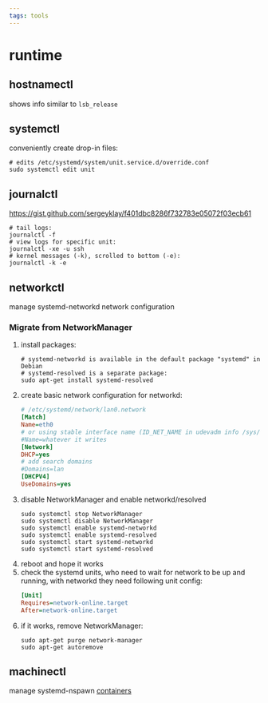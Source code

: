 ```yaml
---
tags: tools
---
```

# runtime
## hostnamectl
shows info similar to `lsb_release`
## systemctl
conveniently create drop-in files:
```sh-session
# edits /etc/systemd/system/unit.service.d/override.conf
sudo systemctl edit unit
```
## journalctl
https://gist.github.com/sergeyklay/f401dbc8286f732783e05072f03ecb61
```sh-session
# tail logs:
journalctl -f
# view logs for specific unit:
journalctl -xe -u ssh
# kernel messages (-k), scrolled to bottom (-e):
journalctl -k -e
```
## networkctl
manage systemd-networkd network configuration
### Migrate from NetworkManager
1. install packages:
   ```sh-session
   # systemd-networkd is available in the default package "systemd" in Debian
   # systemd-resolved is a separate package:
   sudo apt-get install systemd-resolved
   ```
1. create basic network configuration for networkd:
   ```ini
   # /etc/systemd/network/lan0.network
   [Match]
   Name=eth0
   # or using stable interface name (ID_NET_NAME in udevadm info /sys/class/net/eth0)
   #Name=whatever it writes
   [Network]
   DHCP=yes
   # add search domains
   #Domains=lan
   [DHCPV4]
   UseDomains=yes
   ```
1. disable NetworkManager and enable networkd/resolved
   ```sh-session
   sudo systemctl stop NetworkManager
   sudo systemctl disable NetworkManager
   sudo systemctl enable systemd-networkd
   sudo systemctl enable systemd-resolved
   sudo systemctl start systemd-networkd
   sudo systemctl start systemd-resolved
   ```
1. reboot and hope it works
1. check the systemd units, who need to wait for network to be up and running, with networkd they need following unit config:
   ```ini
   [Unit]
   Requires=network-online.target
   After=network-online.target
   ```
1. if it works, remove NetworkManager:
   ```sh-session
   sudo apt-get purge network-manager
   sudo apt-get autoremove
   ```
## machinectl
manage systemd-nspawn [containers](systemd-container.md)